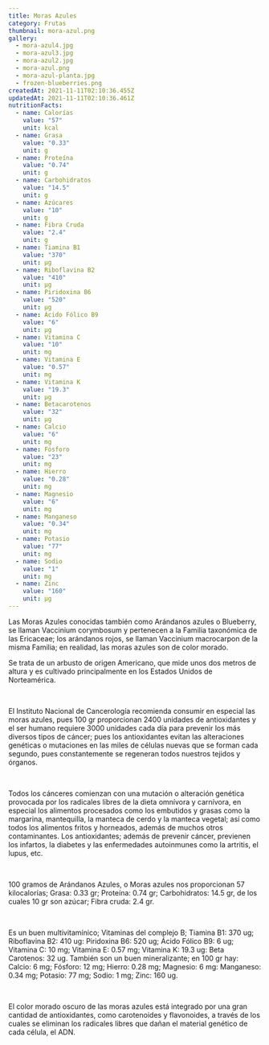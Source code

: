 ```yaml
---
title: Moras Azules
category: Frutas
thumbnail: mora-azul.png
gallery:
  - mora-azul4.jpg
  - mora-azul3.jpg
  - mora-azul2.jpg
  - mora-azul.png
  - mora-azul-planta.jpg
  - frozen-blueberries.png
createdAt: 2021-11-11T02:10:36.455Z
updatedAt: 2021-11-11T02:10:36.461Z
nutritionFacts:
  - name: Calorías
    value: "57"
    unit: kcal
  - name: Grasa
    value: "0.33"
    unit: g
  - name: Proteína
    value: "0.74"
    unit: g
  - name: Carbohidratos
    value: "14.5"
    unit: g
  - name: Azúcares
    value: "10"
    unit: g
  - name: Fibra Cruda
    value: "2.4"
    unit: g
  - name: Tiamina B1
    value: "370"
    unit: µg
  - name: Riboflavina B2
    value: "410"
    unit: µg
  - name: Piridoxina B6
    value: "520"
    unit: µg
  - name: Ácido Fólico B9
    value: "6"
    unit: µg
  - name: Vitamina C
    value: "10"
    unit: mg
  - name: Vitamina E
    value: "0.57"
    unit: mg
  - name: Vitamina K
    value: "19.3"
    unit: µg
  - name: Betacarotenos
    value: "32"
    unit: µg
  - name: Calcio
    value: "6"
    unit: mg
  - name: Fósforo
    value: "23"
    unit: mg
  - name: Hierro
    value: "0.28"
    unit: mg
  - name: Magnesio
    value: "6"
    unit: mg
  - name: Manganeso
    value: "0.34"
    unit: mg
  - name: Potasio
    value: "77"
    unit: mg
  - name: Sodio
    value: "1"
    unit: mg
  - name: Zinc
    value: "160"
    unit: µg
---
```

Las Moras Azules conocidas también como Arándanos azules o Blueberry, se llaman Vaccinium corymbosum y pertenecen a la Familia taxonómica de las Ericaceae; los arándanos rojos, se llaman Vaccinium macrocarpon de la misma Familia; en realidad, las moras azules son de color morado.

Se trata de un arbusto de origen Americano, que mide unos dos metros de altura y es cultivado principalmente en los Estados Unidos de Norteamérica.

<br/>

El Instituto Nacional de Cancerología recomienda consumir en especial las moras azules, pues 100 gr proporcionan 2400 unidades de antioxidantes y el ser humano requiere 3000 unidades cada día para prevenir los más diversos tipos de cáncer; pues los antioxidantes evitan las alteraciones genéticas o mutaciones en las miles de células nuevas que se forman cada segundo, pues constantemente se regeneran todos nuestros tejidos y órganos.

<br/>

Todos los cánceres comienzan con una mutación o alteración genética provocada por los radicales libres de la dieta omnívora y carnívora, en especial los alimentos procesados como los embutidos y grasas como la margarina, mantequilla, la manteca de cerdo y la manteca vegetal; así como todos los alimentos fritos y horneados, además de muchos otros contaminantes. Los antioxidantes; además de prevenir cáncer, previenen los infartos, la diabetes y las enfermedades autoinmunes como la artritis, el lupus, etc.

<br/>

100 gramos de Arándanos Azules, o Moras azules nos proporcionan 57 kilocalorías; Grasa: 0.33 gr; Proteína: 0.74 gr; Carbohidratos: 14.5 gr, de los cuales 10 gr son azúcar; Fibra cruda: 2.4 gr.

<br/>

Es un buen multivitamínico; Vitaminas del complejo B; Tiamina B1: 370 ug; Riboflavina B2: 410 ug: Piridoxina B6: 520 ug; Ácido Fólico B9: 6 ug; Vitamina C: 10 mg; Vitamina E: 0.57 mg; Vitamina K: 19.3 ug: Beta Carotenos: 32 ug. También son un buen mineralizante; en 100 gr hay: Calcio: 6 mg; Fósforo: 12 mg; Hierro: 0.28 mg; Magnesio: 6 mg: Manganeso: 0.34 mg; Potasio: 77 mg; Sodio: 1 mg; Zinc: 160 ug.

<br/>

El color morado oscuro de las moras azules está integrado por una gran cantidad de antioxidantes, como carotenoides y flavonoides, a través de los cuales se eliminan los radicales libres que dañan el material genético de cada célula, el ADN.